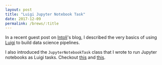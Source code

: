 ```yaml
---
layout: post
title: "Luigi Jupyter Notebook Task"
date: 2017-12-09
permalink: /brews/:title
---
```


In a recent guest post on [Intoli](https://intoli.com)'s blog,
I described the very basics of using [Luigi](https://github.com/spotify/luigi) to build data
science pipelines.

I also introduced the `JupyterNotebookTask` class that I wrote to run Jupyter notebooks as Luigi tasks.
Checkout [this](https://intoli.com/blog/luigi-jupyter-notebooks/) and
[this](https://github.com/mattiaciollaro/luigi_tutorial).
